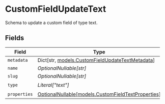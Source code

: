 # CustomFieldUpdateText

Schema to update a custom field of type text.


## Fields

| Field                                                                                         | Type                                                                                          | Required                                                                                      | Description                                                                                   |
| --------------------------------------------------------------------------------------------- | --------------------------------------------------------------------------------------------- | --------------------------------------------------------------------------------------------- | --------------------------------------------------------------------------------------------- |
| `metadata`                                                                                    | Dict[str, [models.CustomFieldUpdateTextMetadata](../models/customfieldupdatetextmetadata.md)] | :heavy_minus_sign:                                                                            | N/A                                                                                           |
| `name`                                                                                        | *OptionalNullable[str]*                                                                       | :heavy_minus_sign:                                                                            | N/A                                                                                           |
| `slug`                                                                                        | *OptionalNullable[str]*                                                                       | :heavy_minus_sign:                                                                            | N/A                                                                                           |
| `type`                                                                                        | *Literal["text"]*                                                                             | :heavy_check_mark:                                                                            | N/A                                                                                           |
| `properties`                                                                                  | [OptionalNullable[models.CustomFieldTextProperties]](../models/customfieldtextproperties.md)  | :heavy_minus_sign:                                                                            | N/A                                                                                           |